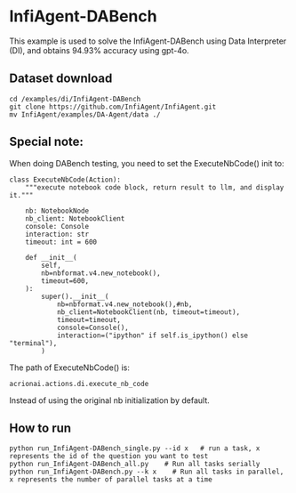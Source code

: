# InfiAgent-DABench
This example is used to solve the InfiAgent-DABench using Data Interpreter (DI), and obtains 94.93% accuracy using gpt-4o.

## Dataset download
```
cd /examples/di/InfiAgent-DABench
git clone https://github.com/InfiAgent/InfiAgent.git
mv InfiAgent/examples/DA-Agent/data ./
```
## Special note:
When doing DABench testing, you need to set the ExecuteNbCode() init to:
```
class ExecuteNbCode(Action):
    """execute notebook code block, return result to llm, and display it."""

    nb: NotebookNode
    nb_client: NotebookClient
    console: Console
    interaction: str
    timeout: int = 600

    def __init__(
        self,
        nb=nbformat.v4.new_notebook(),
        timeout=600,
    ):
        super().__init__(
            nb=nbformat.v4.new_notebook(),#nb,
            nb_client=NotebookClient(nb, timeout=timeout),
            timeout=timeout,
            console=Console(),
            interaction=("ipython" if self.is_ipython() else "terminal"),
        )
```
The path of ExecuteNbCode() is: 
```
acrionai.actions.di.execute_nb_code
```
Instead of using the original nb initialization by default.
## How to run
```
python run_InfiAgent-DABench_single.py --id x   # run a task, x represents the id of the question you want to test
python run_InfiAgent-DABench_all.py    # Run all tasks serially
python run_InfiAgent-DABench.py --k x    # Run all tasks in parallel, x represents the number of parallel tasks at a time
```